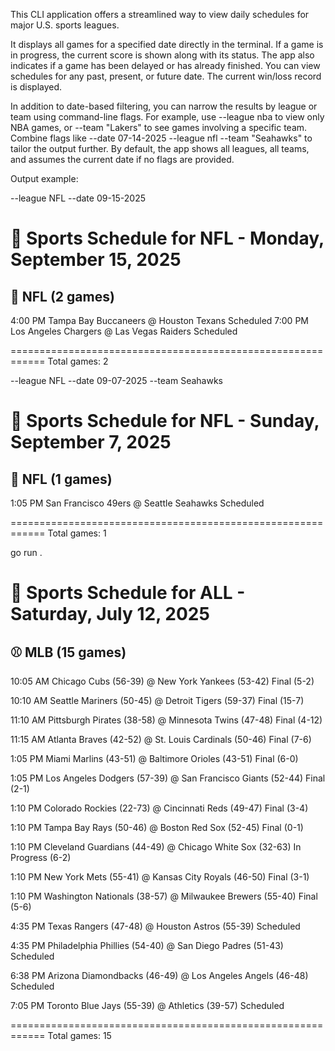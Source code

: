 This CLI application offers a streamlined way to view daily schedules for major U.S. sports leagues.

It displays all games for a specified date directly in the terminal. If a game is in progress, the current score is shown along with its status. The app also indicates if a game has been delayed or has already finished. You can view schedules for any past, present, or future date. The current win/loss record is displayed.     

In addition to date-based filtering, you can narrow the results by league or team using command-line flags. For example, use --league nba to view only NBA games, or --team "Lakers" to see games involving a specific team. Combine flags like --date 07-14-2025 --league nfl --team "Seahawks" to tailor the output further. By default, the app shows all leagues, all teams, and assumes the current date if no flags are provided.

Output example:

--league NFL --date 09-15-2025

📅 Sports Schedule for NFL - Monday, September 15, 2025
============================================================

🏈 NFL (2 games)
--------------------------------------------------
  4:00 PM  Tampa Bay Buccaneers @ Houston Texans  Scheduled
  7:00 PM  Los Angeles Chargers @ Las Vegas Raiders  Scheduled

============================================================
Total games: 2


--league NFL --date 09-07-2025 --team Seahawks

📅 Sports Schedule for NFL - Sunday, September 7, 2025
============================================================

🏈 NFL (1 games)
--------------------------------------------------
  1:05 PM  San Francisco 49ers @ Seattle Seahawks  Scheduled

============================================================
Total games: 1


go run .

📅 Sports Schedule for ALL - Saturday, July 12, 2025
============================================================

⚾ MLB (15 games)
--------------------------------------------------
  10:05 AM  Chicago Cubs (56-39) @ New York Yankees (53-42)  Final (5-2)

  10:10 AM  Seattle Mariners (50-45) @ Detroit Tigers (59-37)  Final (15-7)

  11:10 AM  Pittsburgh Pirates (38-58) @ Minnesota Twins (47-48)  Final (4-12)

  11:15 AM  Atlanta Braves (42-52) @ St. Louis Cardinals (50-46)  Final (7-6)

  1:05 PM  Miami Marlins (43-51) @ Baltimore Orioles (43-51)  Final (6-0)

  1:05 PM  Los Angeles Dodgers (57-39) @ San Francisco Giants (52-44)  Final (2-1)

  1:10 PM  Colorado Rockies (22-73) @ Cincinnati Reds (49-47)  Final (3-4)

  1:10 PM  Tampa Bay Rays (50-46) @ Boston Red Sox (52-45)  Final (0-1)

  1:10 PM  Cleveland Guardians (44-49) @ Chicago White Sox (32-63)  In Progress (6-2)

  1:10 PM  New York Mets (55-41) @ Kansas City Royals (46-50)  Final (3-1)

  1:10 PM  Washington Nationals (38-57) @ Milwaukee Brewers (55-40)  Final (5-6)

  4:35 PM  Texas Rangers (47-48) @ Houston Astros (55-39)  Scheduled

  4:35 PM  Philadelphia Phillies (54-40) @ San Diego Padres (51-43)  Scheduled

  6:38 PM  Arizona Diamondbacks (46-49) @ Los Angeles Angels (46-48)  Scheduled

  7:05 PM  Toronto Blue Jays (55-39) @ Athletics (39-57)   Scheduled

============================================================
Total games: 15

